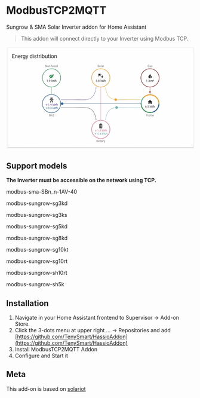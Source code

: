 # ModbusTCP2MQTT
Sungrow &amp; SMA Solar Inverter addon for Home Assistant

> This addon will connect directly to your Inverter using Modbus TCP.

<img src="images/diagram.gif"/>

## Support models
**The Inverter must be accessible on the network using TCP.**

modbus-sma-SBn_n-1AV-40

modbus-sungrow-sg3kd

modbus-sungrow-sg3ks

modbus-sungrow-sg5kd

modbus-sungrow-sg8kd

modbus-sungrow-sg10kt

modbus-sungrow-sg10rt

modbus-sungrow-sh10rt

modbus-sungrow-sh5k


## Installation
1. Navigate in your Home Assistant frontend to Supervisor -> Add-on Store.
2. Click the 3-dots menu at upper right ... -> Repositories and add [https://github.com/TenySmart/HassioAddon](https://github.com/TenySmart/HassioAddon)
3. Install ModbusTCP2MQTT Addon
4. Configure and Start it

## Meta
  
This add-on is based on [solariot](https://github.com/meltaxa/solariot)
